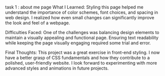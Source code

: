 task 1 : about me page
What I Learned:
Styling this page helped me understand the importance of color schemes, font choices, and spacing in web design. I realized how even small changes can significantly improve the look and feel of a webpage.

Difficulties Faced:
One of the challenges was balancing design elements to maintain a visually appealing and functional page. Ensuring text readability while keeping the page visually engaging required some trial and error.

Final Thoughts:
This project was a great exercise in front-end styling. I now have a better grasp of CSS fundamentals and how they contribute to a polished, user-friendly website. I look forward to experimenting with more advanced styles and animations in future projects.

